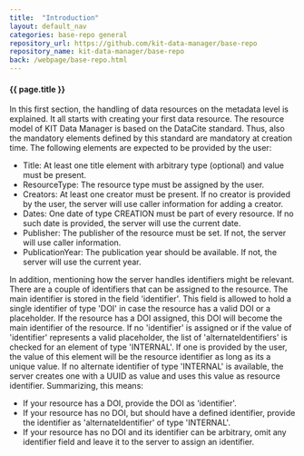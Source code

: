 ```yaml
---
title:  "Introduction"
layout: default_nav
categories: base-repo general
repository_url: https://github.com/kit-data-manager/base-repo
repository_name: kit-data-manager/base-repo
back: /webpage/base-repo.html
---
```


#### {{ page.title }}

In this first section, the handling of data resources on the metadata level is explained. It all starts with creating your first data resource. The resource model of 
KIT Data Manager is based on the DataCite standard. Thus, also the mandatory elements defined by this standard are mandatory at creation time. The following elements
are expected to be provided by the user: 

- Title: At least one title element with arbitrary type (optional) and value must be present.
- ResourceType: The resource type must be assigned by the user. 
- Creators: At least one creator must be present. If no creator is provided by the user, the server will use caller information for adding a creator.
- Dates: One date of type CREATION must be part of every resource. If no such date is provided, the server will use the current date.
- Publisher: The publisher of the resource must be set. If not, the server will use caller information.
- PublicationYear: The publication year should be available. If not, the server will use the current year.

In addition, mentioning how the server handles identifiers might be relevant. There are a couple of identifiers that can be assigned to the resource. The main 
identifier is stored in the field 'identifier'. This field is allowed to hold a single identifier of type 'DOI' in case the resource has a valid DOI or a placeholder.
If the resource has a DOI assigned, this DOI will become the main identifier of the resource. If no 'identifier' is assigned or if the value of 'identifier' represents
a valid placeholder, the list of 'alternateIdentifiers' is checked for an element of type 'INTERNAL'. If one is provided by the user, the value of this element will
be the resource identifier as long as its a unique value. If no alternate identifier of type 'INTERNAL' is available, the server creates one with a UUID as value and uses
this value as resource identifier. Summarizing, this means: 

- If your resource has a DOI, provide the DOI as 'identifier'.
- If your resource has no DOI, but should have a defined identifier, provide the identifier as 'alternateIdentifier' of type 'INTERNAL'.
- If your resource has no DOI and its identifier can be arbitrary, omit any identifier field and leave it to the server to assign an identifier.